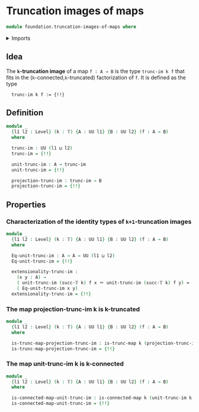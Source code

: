 # Truncation images of maps

```agda
module foundation.truncation-images-of-maps where
```

<details><summary>Imports</summary>

```agda
open import foundation.action-on-identifications-functions
open import foundation.connected-maps
open import foundation.dependent-pair-types
open import foundation.equivalences
open import foundation.fibers-of-maps
open import foundation.functoriality-dependent-pair-types
open import foundation.functoriality-truncation
open import foundation.identity-types
open import foundation.transport-along-identifications
open import foundation.truncated-maps
open import foundation.truncations
open import foundation.universe-levels

open import foundation-core.equality-dependent-pair-types
open import foundation-core.truncation-levels
```

</details>

## Idea

The **`k`-truncation image** of a map `f : A → B` is the type `trunc-im k f`
that fits in the (`k`-connected,`k`-truncated) factorization of `f`. It is
defined as the type

```text
  trunc-im k f := {!!}
```

## Definition

```agda
module _
  {l1 l2 : Level} (k : 𝕋) {A : UU l1} {B : UU l2} (f : A → B)
  where

  trunc-im : UU (l1 ⊔ l2)
  trunc-im = {!!}

  unit-trunc-im : A → trunc-im
  unit-trunc-im = {!!}

  projection-trunc-im : trunc-im → B
  projection-trunc-im = {!!}
```

## Properties

### Characterization of the identity types of `k+1`-truncation images

```agda
module _
  {l1 l2 : Level} (k : 𝕋) {A : UU l1} {B : UU l2} (f : A → B)
  where

  Eq-unit-trunc-im : A → A → UU (l1 ⊔ l2)
  Eq-unit-trunc-im = {!!}

  extensionality-trunc-im :
    (x y : A) →
    ( unit-trunc-im (succ-𝕋 k) f x ＝ unit-trunc-im (succ-𝕋 k) f y) ≃
    ( Eq-unit-trunc-im x y)
  extensionality-trunc-im = {!!}
```

### The map projection-trunc-im k is k-truncated

```agda
module _
  {l1 l2 : Level} (k : 𝕋) {A : UU l1} {B : UU l2} (f : A → B)
  where

  is-trunc-map-projection-trunc-im : is-trunc-map k (projection-trunc-im k f)
  is-trunc-map-projection-trunc-im = {!!}
```

### The map unit-trunc-im k is k-connected

```agda
module _
  {l1 l2 : Level} (k : 𝕋) {A : UU l1} {B : UU l2} (f : A → B)
  where

  is-connected-map-unit-trunc-im : is-connected-map k (unit-trunc-im k f)
  is-connected-map-unit-trunc-im = {!!}
```
